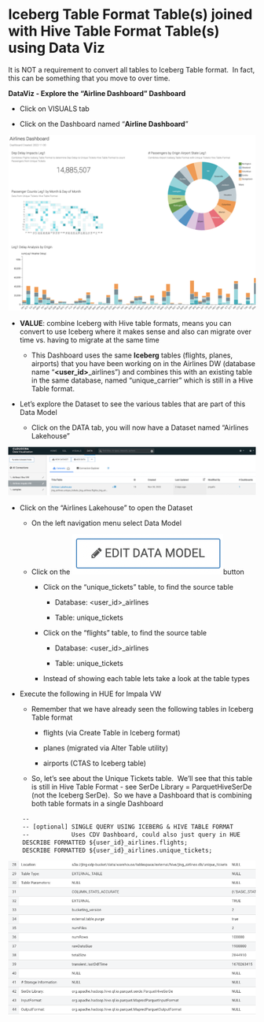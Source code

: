 # Iceberg Table Format Table(s) joined with Hive Table Format Table(s) using Data Viz

It is NOT a requirement to convert all tables to Iceberg Table format.  In fact, this can be something that you move to over time.

**DataViz - Explore the “Airline Dashboard” Dashboard**

- Click on VISUALS tab

- Click on the Dashboard named “**Airline Dashboard**”

![75.png](../../images/75.png)

- **VALUE**: combine Iceberg with Hive table formats, means you can convert to use Iceberg where it makes sense and also can migrate over time vs. having to migrate at the same time

  - This Dashboard uses the same **Iceberg** tables (flights, planes, airports) that you have been working on in the Airlines DW (database name “**\<user\_id>**\_airlines”) and combines this with an existing table in the same database, named “unique\_carrier” which is still in a Hive Table format.

* Let’s explore the Dataset to see the various tables that are part of this Data Model

  - Click on the DATA tab, you will now have a Dataset named “Airlines Lakehouse”

![30.png](../../images/30.png)

- Click on the “Airlines Lakehouse” to open the Dataset

  - On the left navigation menu select Data Model

  - Click on the ![31.png](../../images/31.png)button

    - Click on the “unique\_tickets” table, to find the source table

      - Database: \<user\_id>\_airlines

      - Table: unique\_tickets

    - Click on the “flights” table, to find the source table

      - Database: \<user\_id>\_airlines

      - Table: unique\_tickets

    - Instead of showing each table lets take a look at the table types

* Execute the following in HUE for Impala VW

  - Remember that we have already seen the following tables in Iceberg Table format

    - flights (via Create Table in Iceberg format)

    - planes (migrated via Alter Table utility)

    - airports (CTAS to Iceberg table)

  - So, let’s see about the Unique Tickets table.  We’ll see that this table is still in Hive Table Format - see SerDe Library = ParquetHiveSerDe (not the Iceberg SerDe).  So we have a Dashboard that is combining both table formats in a single Dashboard

```
    --
    -- [optional] SINGLE QUERY USING ICEBERG & HIVE TABLE FORMAT
    --            Uses CDV Dashboard, could also just query in HUE
    DESCRIBE FORMATTED ${user_id}_airlines.flights;
    DESCRIBE FORMATTED ${user_id}_airlines.unique_tickets;
```

![65.png](../../images/65.png)

